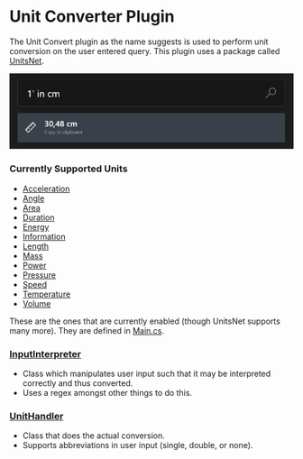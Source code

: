 # Unit Converter Plugin
The Unit Convert plugin as the name suggests is used to perform unit conversion on the user entered query.
This plugin uses a package called [UnitsNet](https://github.com/angularsen/UnitsNet).

![Image of Calculator plugin](/doc/images/launcher/plugins/community.unitconverter.png)

### Currently Supported Units
 - [Acceleration](https://github.com/angularsen/UnitsNet/blob/master/UnitsNet/GeneratedCode/Units/AccelerationUnit.g.cs)
 - [Angle](https://github.com/angularsen/UnitsNet/blob/master/UnitsNet/GeneratedCode/Units/AngleUnit.g.cs)
 - [Area](https://github.com/angularsen/UnitsNet/blob/master/UnitsNet/GeneratedCode/Units/AreaUnit.g.cs)
 - [Duration](https://github.com/angularsen/UnitsNet/blob/master/UnitsNet/GeneratedCode/Units/DurationUnit.g.cs)
 - [Energy](https://github.com/angularsen/UnitsNet/blob/master/UnitsNet/GeneratedCode/Units/EnergyUnit.g.cs)
 - [Information](https://github.com/angularsen/UnitsNet/blob/master/UnitsNet/GeneratedCode/Units/InformationUnit.g.cs)
 - [Length](https://github.com/angularsen/UnitsNet/blob/master/UnitsNet/GeneratedCode/Units/LengthUnit.g.cs)
 - [Mass](https://github.com/angularsen/UnitsNet/blob/master/UnitsNet/GeneratedCode/Units/MassUnit.g.cs)
 - [Power](https://github.com/angularsen/UnitsNet/blob/master/UnitsNet/GeneratedCode/Units/PowerUnit.g.cs)
 - [Pressure](https://github.com/angularsen/UnitsNet/blob/master/UnitsNet/GeneratedCode/Units/PressureUnit.g.cs)
 - [Speed](https://github.com/angularsen/UnitsNet/blob/master/UnitsNet/GeneratedCode/Units/SpeedUnit.g.cs)
 - [Temperature](https://github.com/angularsen/UnitsNet/blob/master/UnitsNet/GeneratedCode/Units/TemperatureUnit.g.cs)
 - [Volume](https://github.com/angularsen/UnitsNet/blob/master/UnitsNet/GeneratedCode/Units/VolumeUnit.g.cs)

 These are the ones that are currently enabled (though UnitsNet supports many more). They are defined in [Main.cs](/src/modules/launcher/Plugins/Community.PowerToys.Run.UnitConverter/Main.cs).


### [InputInterpreter](/src/modules/launcher/Plugins/Community.PowerToys.Run.UnitConverter/InputInterpreter.cs)
 - Class which manipulates user input such that it may be interpreted correctly and thus converted.
 - Uses a regex amongst other things to do this.

### [UnitHandler](/src/modules/launcher/Plugins/Community.PowerToys.Run.UnitConverter/UnitHandler.cs)
 - Class that does the actual conversion.
 - Supports abbreviations in user input (single, double, or none).